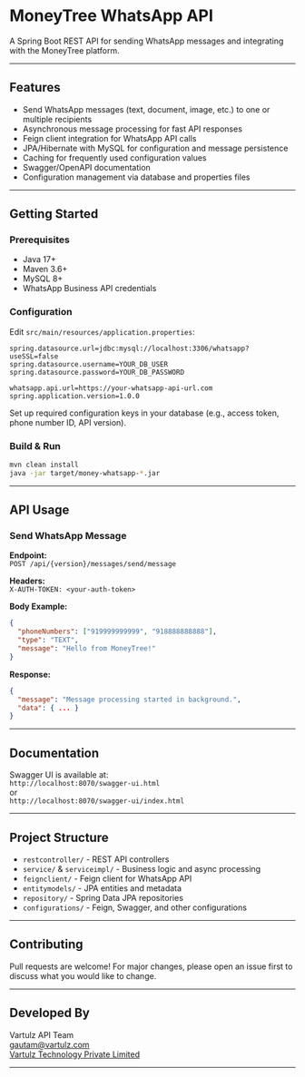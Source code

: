 # MoneyTree WhatsApp API

A Spring Boot REST API for sending WhatsApp messages and integrating with the MoneyTree platform.

---

## Features

- Send WhatsApp messages (text, document, image, etc.) to one or multiple recipients
- Asynchronous message processing for fast API responses
- Feign client integration for WhatsApp API calls
- JPA/Hibernate with MySQL for configuration and message persistence
- Caching for frequently used configuration values
- Swagger/OpenAPI documentation
- Configuration management via database and properties files

---

## Getting Started

### Prerequisites

- Java 17+
- Maven 3.6+
- MySQL 8+
- WhatsApp Business API credentials

### Configuration

Edit `src/main/resources/application.properties`:

```properties
spring.datasource.url=jdbc:mysql://localhost:3306/whatsapp?useSSL=false
spring.datasource.username=YOUR_DB_USER
spring.datasource.password=YOUR_DB_PASSWORD

whatsapp.api.url=https://your-whatsapp-api-url.com
spring.application.version=1.0.0
```

Set up required configuration keys in your database (e.g., access token, phone number ID, API version).

### Build & Run

```bash
mvn clean install
java -jar target/money-whatsapp-*.jar
```

---

## API Usage

### Send WhatsApp Message

**Endpoint:**  
`POST /api/{version}/messages/send/message`

**Headers:**  
`X-AUTH-TOKEN: <your-auth-token>`

**Body Example:**
```json
{
  "phoneNumbers": ["919999999999", "918888888888"],
  "type": "TEXT",
  "message": "Hello from MoneyTree!"
}
```

**Response:**
```json
{
  "message": "Message processing started in background.",
  "data": { ... }
}
```

---

## Documentation

Swagger UI is available at:  
`http://localhost:8070/swagger-ui.html`  
or  
`http://localhost:8070/swagger-ui/index.html`

---

## Project Structure

- `restcontroller/` - REST API controllers
- `service/` & `serviceimpl/` - Business logic and async processing
- `feignclient/` - Feign client for WhatsApp API
- `entitymodels/` - JPA entities and metadata
- `repository/` - Spring Data JPA repositories
- `configurations/` - Feign, Swagger, and other configurations

---

## Contributing

Pull requests are welcome! For major changes, please open an issue first to discuss what you would like to change.

---

## Developed By

Vartulz API Team  
[gautam@vartulz.com](mailto:gautam@vartulz.com)  
[Vartulz Technology Private Limited](https://vartulz.com)

---